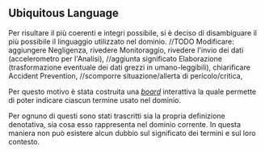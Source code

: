## Ubiquitous Language

Per risultare il più coerenti e integri possibile, si è deciso di disambiguare il più 
possibile il linguaggio utilizzato nel dominio.
//TODO Modificare: aggiungere Negligenza, rivedere Monitoraggio, rivedere l'invio dei dati (accelerometro per l'Analisi),
//aggiunta significato Elaborazione (trasformazione eventuale dei dati grezzi in umano-leggibili), chiarificare Accident Prevention,
//scomporre situazione/allerta di pericolo/critica, 

Per questo motivo è stata costruita una 
[_board_](https://miro.com/app/live-embed/uXjVOfQexp8=/?moveToViewport=-1236,-720,1965,959)
interattiva la quale permette di poter indicare ciascun termine usato nel dominio.

Per ognuno di questi sono stati trascritti sia la propria definizione denotativa, sia cosa
esso rappresenta nel dominio corrente.
In questa maniera non può esistere alcun dubbio sul significato dei termini e sul loro
contesto.
